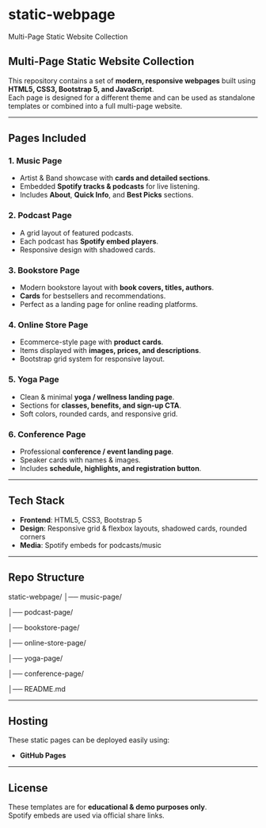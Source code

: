# static-webpage
Multi-Page Static Website Collection 
##  Multi-Page Static Website Collection  

This repository contains a set of **modern, responsive webpages** built using **HTML5, CSS3, Bootstrap 5, and JavaScript**.  
Each page is designed for a different theme and can be used as standalone templates or combined into a full multi-page website.  

---

## Pages Included  

### 1. Music Page  
- Artist & Band showcase with **cards and detailed sections**.  
- Embedded **Spotify tracks & podcasts** for live listening.  
- Includes **About**, **Quick Info**, and **Best Picks** sections.  

### 2. Podcast Page  
- A grid layout of featured podcasts.  
- Each podcast has **Spotify embed players**.  
- Responsive design with shadowed cards.  

### 3. Bookstore Page  
- Modern bookstore layout with **book covers, titles, authors**.  
- **Cards** for bestsellers and recommendations.  
- Perfect as a landing page for online reading platforms.  

### 4.  Online Store Page  
- Ecommerce-style page with **product cards**.  
- Items displayed with **images, prices, and descriptions**.  
- Bootstrap grid system for responsive layout.  

### 5.  Yoga Page  
- Clean & minimal **yoga / wellness landing page**.  
- Sections for **classes, benefits, and sign-up CTA**.  
- Soft colors, rounded cards, and responsive grid.  

### 6.  Conference Page  
- Professional **conference / event landing page**.  
- Speaker cards with names & images.  
- Includes **schedule, highlights, and registration button**.  

---

##  Tech Stack  
- **Frontend**: HTML5, CSS3, Bootstrap 5  
- **Design**: Responsive grid & flexbox layouts, shadowed cards, rounded corners  
- **Media**: Spotify embeds for podcasts/music  

---

##  Repo Structure  
static-webpage/
│── music-page/

│── podcast-page/

│── bookstore-page/

│── online-store-page/

│── yoga-page/

│── conference-page/

│── README.md


---

## Hosting  
These static pages can be deployed easily using:  
- **GitHub Pages**   

---

## License  
These templates are for **educational & demo purposes only**.  
Spotify embeds are used via official share links.  


